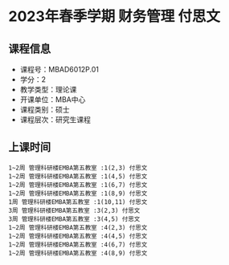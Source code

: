 # 2023年春季学期 财务管理 付思文






## 课程信息

- 课程号：MBAD6012P.01
- 学分：2
- 教学类型：理论课
- 开课单位：MBA中心
- 课程类别：硕士
- 课程层次：研究生课程

## 上课时间

```
1~2周 管理科研楼EMBA第五教室 :1(2,3) 付思文
1~2周 管理科研楼EMBA第五教室 :1(4,5) 付思文
1~2周 管理科研楼EMBA第五教室 :1(6,7) 付思文
1~2周 管理科研楼EMBA第五教室 :1(8,9) 付思文
1周 管理科研楼EMBA第五教室 :1(10,11) 付思文
3周 管理科研楼EMBA第五教室 :3(2,3) 付思文
3周 管理科研楼EMBA第五教室 :3(4,5) 付思文
1~2周 管理科研楼EMBA第五教室 :4(2,3) 付思文
1~2周 管理科研楼EMBA第五教室 :4(4,5) 付思文
1~2周 管理科研楼EMBA第五教室 :4(6,7) 付思文
1~2周 管理科研楼EMBA第五教室 :4(8,9) 付思文
```

